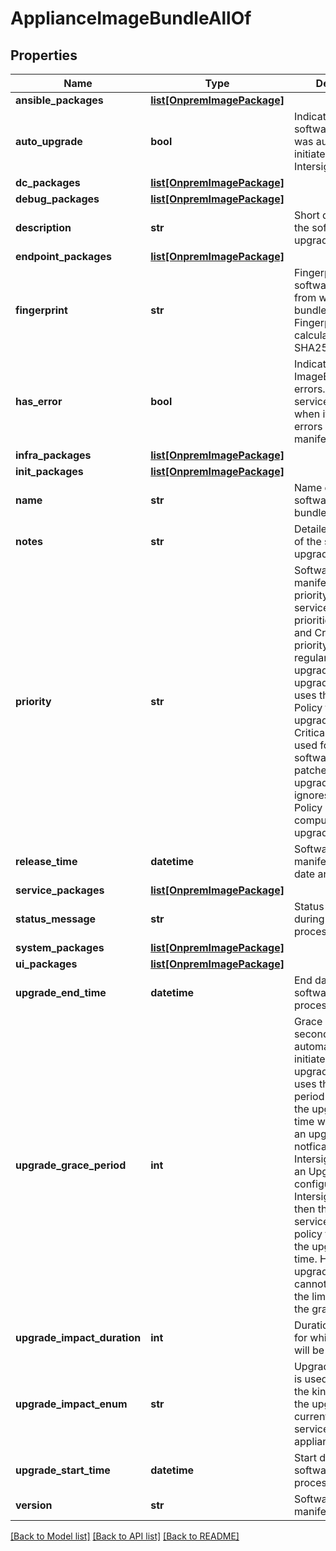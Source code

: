 # ApplianceImageBundleAllOf

## Properties
Name | Type | Description | Notes
------------ | ------------- | ------------- | -------------
**ansible_packages** | [**list[OnpremImagePackage]**](OnpremImagePackage.md) |  | [optional] 
**auto_upgrade** | **bool** | Indicates that the software upgrade was automatically initiated by the Intersight Appliance.   | [optional] [readonly] 
**dc_packages** | [**list[OnpremImagePackage]**](OnpremImagePackage.md) |  | [optional] 
**debug_packages** | [**list[OnpremImagePackage]**](OnpremImagePackage.md) |  | [optional] 
**description** | **str** | Short description of the software upgrade bundle.   | [optional] [readonly] 
**endpoint_packages** | [**list[OnpremImagePackage]**](OnpremImagePackage.md) |  | [optional] 
**fingerprint** | **str** | Fingerprint of the software manifest from which this bundle is created. Fingerprint is calculated using the SHA256 algorithm.   | [optional] [readonly] 
**has_error** | **bool** | Indicates that the ImageBundle has errors. The upgrade service sets this field when it encounters errors during the manifest processing.   | [optional] [readonly] 
**infra_packages** | [**list[OnpremImagePackage]**](OnpremImagePackage.md) |  | [optional] 
**init_packages** | [**list[OnpremImagePackage]**](OnpremImagePackage.md) |  | [optional] 
**name** | **str** | Name of the software upgrade bundle.   | [optional] [readonly] 
**notes** | **str** | Detailed description of the software upgrade bundle.   | [optional] [readonly] 
**priority** | **str** | Software upgrade manifest&#39;s upgrade priority. The upgrade service supports two priorities, Normal and Critical. Normal priority is used for regular software upgrades, and the upgrade service uses the Upgrade Policy to compute upgrade start time. Critical priority is used for the critical software security patches, and the upgrade service ignores the Upgrade Policy when it computes the upgrade start time.   | [optional] [readonly] [default to 'Normal']
**release_time** | **datetime** | Software upgrade manifest&#39;s release date and time.   | [optional] [readonly] 
**service_packages** | [**list[OnpremImagePackage]**](OnpremImagePackage.md) |  | [optional] 
**status_message** | **str** | Status message set during the manifest processing.   | [optional] [readonly] 
**system_packages** | [**list[OnpremImagePackage]**](OnpremImagePackage.md) |  | [optional] 
**ui_packages** | [**list[OnpremImagePackage]**](OnpremImagePackage.md) |  | [optional] 
**upgrade_end_time** | **datetime** | End date of the software upgrade process.   | [optional] [readonly] 
**upgrade_grace_period** | **int** | Grace period in seconds before the automatic upgrade is initiated. The upgrade service uses the grace period to compute the upgrade start time when it receives an upgrade notfication from the Intersight. If there is an Upgrade Policy configured for the Intersight Appliance, then the upgrade service uses the policy to compute the upgrade start time. However, the upgrade start time cannot not exceed the limit enforced by the grace period.   | [optional] [readonly] 
**upgrade_impact_duration** | **int** | Duration (in minutes) for which services will be disrupted.   | [optional] [readonly] 
**upgrade_impact_enum** | **str** | UpgradeImpactEnum is used to indicate the kind of impact the upgrade has on currently running services on the appliance.   | [optional] [readonly] [default to 'None']
**upgrade_start_time** | **datetime** | Start date of the software upgrade process.   | [optional] [readonly] 
**version** | **str** | Software upgrade manifest&#39;s version.    | [optional] [readonly] 

[[Back to Model list]](../README.md#documentation-for-models) [[Back to API list]](../README.md#documentation-for-api-endpoints) [[Back to README]](../README.md)


